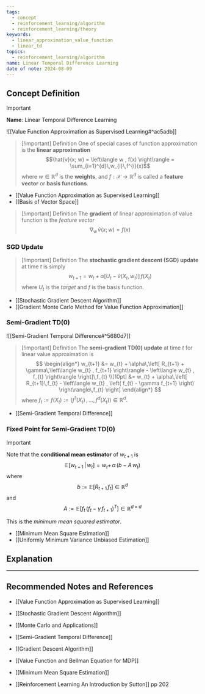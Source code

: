 ```yaml
---
tags:
  - concept
  - reinforcement_learning/algorithm
  - reinforcement_learning/theory
keywords:
  - linear_approximation_value_function
  - linear_td
topics:
  - reinforcement_learning/algorithm
name: Linear Temporal Difference Learning
date of note: 2024-08-09
---
```


## Concept Definition

>[!important]
>**Name**: Linear Temporal Difference Learning

![[Value Function Approximation as Supervised Learning#^ac5adb]]

>[!important] Definition
>One of special cases of function approximation is the **linear approximation** $$\hat{v}(x; w) = \left\langle w , f(x) \right\rangle = \sum_{i=1}^{d}\,w_{i}\,f^{i}(x)$$ where $w\in \mathbb{R}^d$ is the **weights**, and $f: \mathcal{X} \to \mathbb{R}^d$ is called a **feature vector** or **basis functions**.


- [[Value Function Approximation as Supervised Learning]]
- [[Basis of Vector Space]]


>[!important] Definition
>The **gradient** of linear approximation of value function is the *feature vector*
>$$
>\nabla_{w}\,\hat{v}(x; w) = f(x)
>$$

### SGD Update

>[!important] Definition
>The **stochastic gradient descent (SGD) update** at time $t$ is simply 
>$$
>w_{t+1} = w_{t} + \alpha \left[ U_{t} - \hat{v}(X_{t}, w_{t}) \right]\,f(X_{t}) 
>$$
>where $U_{t}$ is the *target* and $f$ is the basis function.

- [[Stochastic Gradient Descent Algorithm]]
- [[Gradient Monte Carlo Method for Value Function Approximation]]

### Semi-Gradient TD(0)

![[Semi-Gradient Temporal Difference#^5680d7]]

>[!important] Definition
>The **semi-gradient TD(0) update** at time $t$ for linear value approximation is
>$$
>\begin{align*}
>w_{t+1} &= w_{t} + \alpha\,\left[ R_{t+1} + \gamma\,\left\langle w_{t} , f_{t+1} \right\rangle - \left\langle w_{t} , f_{t} \right\rangle \right]\,f_{t} \\[10pt]
>&=  w_{t} + \alpha\,\left[ R_{t+1}\,f_{t} - \left\langle w_{t} , \left(  f_{t} - \gamma f_{t+1} \right)  \right\rangle\,f_{t} \right]
\end{align*}
>$$
>where $f_{t} := f(X_{t}) := \left( f^{1}(X_{t}) \,{,}\ldots{,}\, f^{d}(X_{t})\right)\in \mathbb{R}^d.$

- [[Semi-Gradient Temporal Difference]]

### Fixed Point for Semi-Gradient TD(0)

>[!important]
>Note that the **conditional mean estimator** of $w_{t+1}$ is
>$$
> \mathbb{E}\left[ w_{t+1}\,|\, w_{t} \right] = w_{t} + \,\alpha\,\left( b - A\,w_{t} \right)
>$$
>where $$b :=  \mathbb{E}\left[ R_{t+1}\,f_{t} \right] \in \mathbb{R}^d$$ and $$A :=  \mathbb{E}\left[f_{t}\,\left( f_{t} - \gamma\,f_{t+1}\right)^{T}   \right] \in \mathbb{R}^{d\times d}$$
>
>This is the *minimum mean squared estimator*.

- [[Minimum Mean Square Estimation]]
- [[Uniformly Minimum Variance Unbiased Estimation]]





## Explanation





-----------
##  Recommended Notes and References


- [[Value Function Approximation as Supervised Learning]]
- [[Stochastic Gradient Descent Algorithm]]
- [[Monte Carlo and Applications]]

- [[Semi-Gradient Temporal Difference]]
- [[Gradient Descent Algorithm]]


- [[Value Function and Bellman Equation for MDP]]
- [[Minimum Mean Square Estimation]]



- [[Reinforcement Learning An Introduction by Sutton]] pp 202